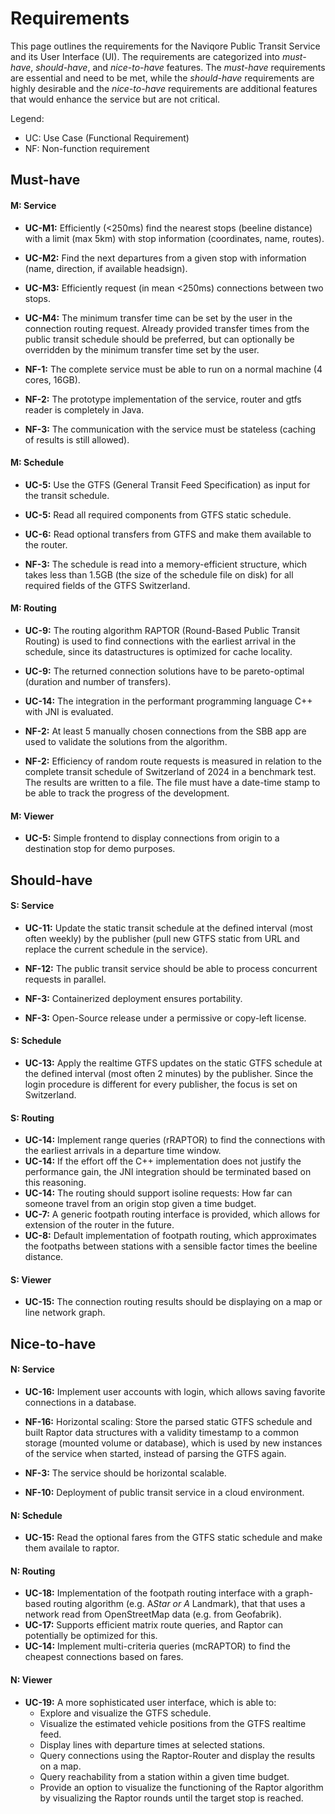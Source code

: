# Requirements

This page outlines the requirements for the Naviqore Public Transit Service and its User Interface (UI). The
requirements are categorized into *must-have*, *should-have*, and *nice-to-have* features. The *must-have* requirements
are essential and need to be met, while the *should-have* requirements are highly desirable and the *nice-to-have*
requirements are additional features that would enhance the service but are not critical.

Legend:

- UC: Use Case (Functional Requirement)
- NF: Non-function requirement

## Must-have

#### M: Service

- **UC-M1:** Efficiently (<250ms) find the nearest stops (beeline distance) with a limit (max 5km) with stop
  information (coordinates, name, routes).
- **UC-M2:** Find the next departures from a given stop with information (name, direction, if available headsign).
- **UC-M3:** Efficiently request (in mean <250ms) connections between two stops.
- **UC-M4:** The minimum transfer time can be set by the user in the connection routing request. Already provided
  transfer times from the public transit schedule should be preferred, but can optionally be overridden by the minimum
  transfer time set by the user.

- **NF-1:** The complete service must be able to run on a normal machine (4 cores, 16GB).
- **NF-2:** The prototype implementation of the service, router and gtfs reader is completely in Java.
- **NF-3:** The communication with the service must be stateless (caching of results is still allowed).

#### M: Schedule

- **UC-5:** Use the GTFS (General Transit Feed Specification) as input for the transit schedule.
- **UC-5:** Read all required components from GTFS static schedule.
- **UC-6:** Read optional transfers from GTFS and make them available to the router.

- **NF-3:** The schedule is read into a memory-efficient structure, which takes less than 1.5GB (the size of the
  schedule file on disk) for all required fields of the GTFS Switzerland.

#### M: Routing

- **UC-9:** The routing algorithm RAPTOR (Round-Based Public Transit Routing) is used to find connections with the
  earliest arrival in the
  schedule, since its datastructures is optimized for cache locality.
- **UC-9:** The returned connection solutions have to be pareto-optimal (duration and number of transfers).
- **UC-14:** The integration in the performant programming language C++ with JNI is evaluated.

- **NF-2:** At least 5 manually chosen connections from the SBB app are used to validate the solutions from the
  algorithm.
- **NF-2:** Efficiency of random route requests is measured in relation to the complete transit schedule of Switzerland
  of 2024 in a benchmark test. The results are written to a file. The file must have a date-time stamp to be able to
  track the progress of the development.

#### M: Viewer

- **UC-5:** Simple frontend to display connections from origin to a destination stop for demo purposes.

## Should-have

#### S: Service

- **UC-11:** Update the static transit schedule at the defined interval (most often weekly) by the publisher (pull new
  GTFS static from URL and replace the current schedule in the service).

- **NF-12:** The public transit service should be able to process concurrent requests in parallel.
- **NF-3:** Containerized deployment ensures portability.
- **NF-3:** Open-Source release under a permissive or copy-left license.

#### S: Schedule

- **UC-13:** Apply the realtime GTFS updates on the static GTFS schedule at the defined interval (most often 2 minutes)
  by the publisher. Since the login procedure is different for every publisher, the focus is set on Switzerland.

#### S: Routing

- **UC-14:** Implement range queries (rRAPTOR) to find the connections with the earliest arrivals in a departure time
  window.
- **UC-14:** If the effort off the C++ implementation does not justify the performance gain, the JNI integration should
  be terminated based on this reasoning.
- **UC-14:** The routing should support isoline requests: How far can someone travel from an origin stop given a time
  budget.
- **UC-7:** A generic footpath routing interface is provided, which allows for extension of the router in the future.
- **UC-8:** Default implementation of footpath routing, which approximates the footpaths between stations with a
  sensible factor times the beeline distance.

#### S: Viewer

- **UC-15:** The connection routing results should be displaying on a map or line network graph.

## Nice-to-have

#### N: Service

- **UC-16:** Implement user accounts with login, which allows saving favorite connections in a database.
- **NF-16:** Horizontal scaling: Store the parsed static GTFS schedule and built Raptor data structures with a validity
  timestamp to a common storage (mounted volume or database), which is used by new instances of the service when
  started, instead of parsing the GTFS again.

- **NF-3:** The service should be horizontal scalable.
- **NF-10:** Deployment of public transit service in a cloud environment.

#### N: Schedule

- **UC-15:** Read the optional fares from the GTFS static schedule and make them availale to raptor.

#### N: Routing

- **UC-18:** Implementation of the footpath routing interface with a graph-based routing algorithm (e.g. A*Star or A*
  Landmark), that that uses a network read from OpenStreetMap data (e.g. from Geofabrik).
- **UC-17:** Supports efficient matrix route queries, and Raptor can potentially be optimized for this.
- **UC-14:** Implement multi-criteria queries (mcRAPTOR) to find the cheapest connections based on fares.

#### N: Viewer

- **UC-19:** A more sophisticated user interface, which is able to:
    - Explore and visualize the GTFS schedule.
    - Visualize the estimated vehicle positions from the GTFS realtime feed.
    - Display lines with departure times at selected stations.
    - Query connections using the Raptor-Router and display the results on a map.
    - Query reachability from a station within a given time budget.
    - Provide an option to visualize the functioning of the Raptor algorithm by visualizing the Raptor rounds until the
      target stop is reached.
